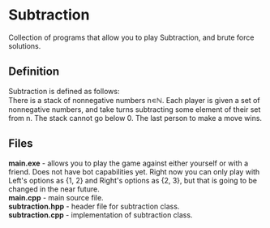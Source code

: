 # Subtraction
Collection of programs that allow you to play Subtraction, and brute force solutions.

## Definition
Subtraction is defined as follows:\
There is a stack of nonnegative numbers n∊ℕ. Each player is given a set of nonnegative numbers, and take turns subtracting some element of their set from n. The stack cannot go below 0. The last person to make a move wins.

## Files
**main.exe** - allows you to play the game against either yourself or with a friend. Does not have bot capabilities yet. Right now you can only play with Left's options as {1, 2} and Right's options as {2, 3}, but that is going to be changed in the near future.\
**main.cpp** - main source file.\
**subtraction.hpp** - header file for subtraction class.\
**subtraction.cpp** - implementation of subtraction class.